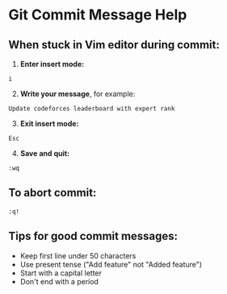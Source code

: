 # Git Commit Message Help

## When stuck in Vim editor during commit:

1. **Enter insert mode:**
```
i
```

2. **Write your message**, for example:
```
Update codeforces leaderboard with expert rank
```

3. **Exit insert mode:**
```
Esc
```

4. **Save and quit:**
```
:wq
```

## To abort commit:
```
:q!
```

## Tips for good commit messages:
- Keep first line under 50 characters
- Use present tense ("Add feature" not "Added feature")
- Start with a capital letter
- Don't end with a period
